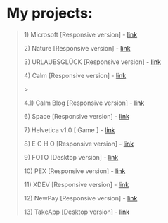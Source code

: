 <h1 style="font-size: 32px"> My projects: </h1>

> <p>1) Microsoft [Responsive version] - <a href="https://mrvalera.github.io/Other-Code/MyProject/index.html"> link </a></p>
> <p>2) Nature [Responsive version] - <a href="https://mrvalera.github.io/Other-Code/MyProject4/Project.html"> link </a></p>
> <p>3) URLAUBSGLÜCK [Responsive version] - <a href="https://mrvalera.github.io/Other-Code/Project5/index2.html"> link </a></p>
> <p>4) Calm [Responsive version] - <a href="https://mrvalera.github.io/Other-Code/Project6/homePage.html"> link </a></p>
> > <p>4.1) Calm Blog [Responsive version] - <a href="https://mrvalera.github.io/Other-Code/Project6/blogPage.html"> link </a></p>
> <p>6) Space [Responsive version] - <a href="https://mrvalera.github.io/Other-Code/Project%207/index.html"> link </a></p>
> <p>7) Helvetica v1.0 [ Game ] - <a href="https://mrvalera.github.io/Other-Code/ProjectGame/index.html"> link </a></p>
> <p>8) E C H O [Responsive version] - <a href="https://mrvalera.github.io/Other-Code/project8/index.html"> link </a></p>
> <p>9) FOTO [Desktop version] - <a href="https://mrvalera.github.io/Other-Code/project9/index.html"> link </a></p>
> <p>10) PEX [Responsive version] - <a href="https://mrvalera.github.io/Other-Code/project10/index.html"> link </a></p>
> <p>11) XDEV [Responsive version] - <a href="http://xdev.su"> link </a></p>
> <p>12) NewPay [Responsive version] - <a href="http://var.newman.su"> link </a></p>
> <p>13) TakeApp [Desktop version] - <a href="https://mrvalera.github.io/Other-Code/project11/index.html"> link </a></p>
